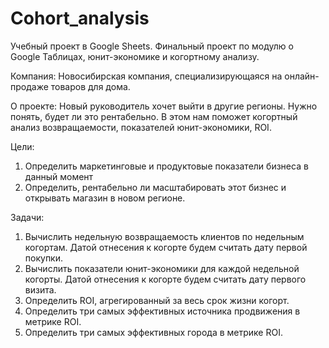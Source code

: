 # Cohort_analysis
Учебный проект в Google Sheets.
Финальный проект по модулю о Google Таблицах, юнит-экономике и когортному анализу.

Компания:
Новосибирская компания, специализирующаяся на онлайн-продаже товаров для дома.

О проекте:
Новый руководитель хочет выйти в другие регионы. Нужно понять, будет ли это рентабельно. 
В этом нам поможет когортный анализ возвращаемости, показателей юнит-экономики, ROI.


Цели:
1. Определить маркетинговые и продуктовые показатели бизнеса в данный момент	
2. Определить, рентабельно ли масштабировать этот бизнес и открывать магазин в новом регионе.

Задачи:
1. Вычислить недельную возвращаемость клиентов по недельным когортам. Датой отнесения к когорте будем считать дату первой покупки.
2. Вычислить показатели юнит-экономики для каждой недельной когорты. Датой отнесения к когорте будем считать дату первого визита.
3. Определить ROI, агрегированный за весь срок жизни когорт.	
4. Определить три самых эффективных источника продвижения в метрике ROI.	
5. Определить три самых эффективных города в метрике ROI.	
